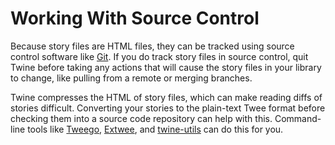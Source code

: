 # Working With Source Control

Because story files are HTML files, they can be tracked using source control
software like [Git](https://git-scm.com). If you do track story files in source
control, quit Twine before taking any actions that will cause the story files in
your library to change, like pulling from a remote or merging branches.

Twine compresses the HTML of story files, which can make reading diffs of
stories difficult. Converting your stories to the plain-text Twee format before
checking them into a source code repository can help with this. Command-line
tools like [Tweego](https://www.motoslave.net/tweego/),
[Extwee](https://github.com/videlais/extwee), and
[twine-utils](https://www.npmjs.com/package/twine-utils) can do this for you.
